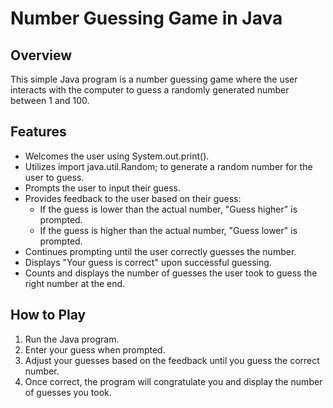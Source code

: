# Number Guessing Game in Java

## Overview
This simple Java program is a number guessing game where the user interacts with the computer to guess a randomly generated number between 1 and 100.

## Features
- Welcomes the user using System.out.print().
- Utilizes import java.util.Random; to generate a random number for the user to guess.
- Prompts the user to input their guess.
- Provides feedback to the user based on their guess:
  - If the guess is lower than the actual number, "Guess higher" is prompted.
  - If the guess is higher than the actual number, "Guess lower" is prompted.
- Continues prompting until the user correctly guesses the number.
- Displays "Your guess is correct" upon successful guessing.
- Counts and displays the number of guesses the user took to guess the right number at the end.

## How to Play
1. Run the Java program.
2. Enter your guess when prompted.
3. Adjust your guesses based on the feedback until you guess the correct number.
4. Once correct, the program will congratulate you and display the number of guesses you took.
